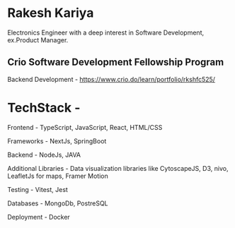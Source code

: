 # Rakesh Kariya
 Electronics Engineer with a deep interest in Software Development, ex.Product Manager.
                                                                                       
                                                                                       
## Crio Software Development Fellowship Program
Backend Development - https://www.crio.do/learn/portfolio/rkshfc525/

# TechStack -
Frontend - TypeScript, JavaScript, React, HTML/CSS

Frameworks - NextJs, SpringBoot

Backend - NodeJs, JAVA

Additional Libraries - Data visualization libraries like CytoscapeJS, D3, nivo, LeafletJs for maps, Framer Motion

Testing - Vitest, Jest

Databases - MongoDb, PostreSQL

Deployment - Docker
 
 
